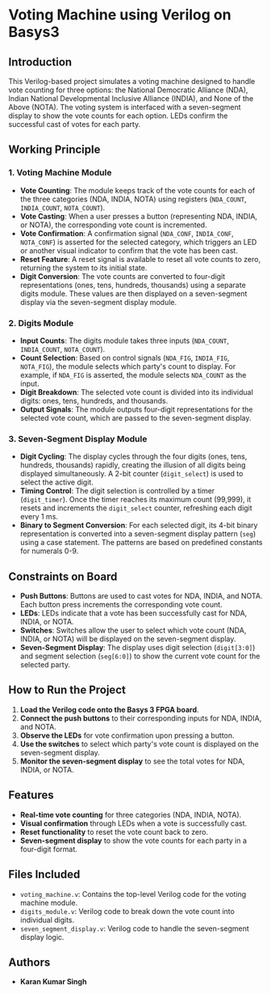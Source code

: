 
# Voting Machine using Verilog on Basys3

## Introduction

This Verilog-based project simulates a voting machine designed to handle vote counting for three options: the National Democratic Alliance (NDA), Indian National Developmental Inclusive Alliance (INDIA), and None of the Above (NOTA). The voting system is interfaced with a seven-segment display to show the vote counts for each option. LEDs confirm the successful cast of votes for each party.

## Working Principle

### 1. Voting Machine Module

- **Vote Counting**: The module keeps track of the vote counts for each of the three categories (NDA, INDIA, NOTA) using registers (`NDA_COUNT`, `INDIA_COUNT`, `NOTA_COUNT`).
- **Vote Casting**: When a user presses a button (representing NDA, INDIA, or NOTA), the corresponding vote count is incremented.
- **Vote Confirmation**: A confirmation signal (`NDA_CONF`, `INDIA_CONF`, `NOTA_CONF`) is asserted for the selected category, which triggers an LED or another visual indicator to confirm that the vote has been cast.
- **Reset Feature**: A reset signal is available to reset all vote counts to zero, returning the system to its initial state.
- **Digit Conversion**: The vote counts are converted to four-digit representations (ones, tens, hundreds, thousands) using a separate digits module. These values are then displayed on a seven-segment display via the seven-segment display module.

### 2. Digits Module

- **Input Counts**: The digits module takes three inputs (`NDA_COUNT`, `INDIA_COUNT`, `NOTA_COUNT`).
- **Count Selection**: Based on control signals (`NDA_FIG`, `INDIA_FIG`, `NOTA_FIG`), the module selects which party's count to display. For example, if `NDA_FIG` is asserted, the module selects `NDA_COUNT` as the input.
- **Digit Breakdown**: The selected vote count is divided into its individual digits: ones, tens, hundreds, and thousands.
- **Output Signals**: The module outputs four-digit representations for the selected vote count, which are passed to the seven-segment display.

### 3. Seven-Segment Display Module

- **Digit Cycling**: The display cycles through the four digits (ones, tens, hundreds, thousands) rapidly, creating the illusion of all digits being displayed simultaneously. A 2-bit counter (`digit_select`) is used to select the active digit.
- **Timing Control**: The digit selection is controlled by a timer (`digit_timer`). Once the timer reaches its maximum count (99,999), it resets and increments the `digit_select` counter, refreshing each digit every 1 ms.
- **Binary to Segment Conversion**: For each selected digit, its 4-bit binary representation is converted into a seven-segment display pattern (`seg`) using a case statement. The patterns are based on predefined constants for numerals 0-9.

## Constraints on Board

- **Push Buttons**: Buttons are used to cast votes for NDA, INDIA, and NOTA. Each button press increments the corresponding vote count.
- **LEDs**: LEDs indicate that a vote has been successfully cast for NDA, INDIA, or NOTA.
- **Switches**: Switches allow the user to select which vote count (NDA, INDIA, or NOTA) will be displayed on the seven-segment display.
- **Seven-Segment Display**: The display uses digit selection (`digit[3:0]`) and segment selection (`seg[6:0]`) to show the current vote count for the selected party.

## How to Run the Project

1. **Load the Verilog code onto the Basys 3 FPGA board**.
2. **Connect the push buttons** to their corresponding inputs for NDA, INDIA, and NOTA.
3. **Observe the LEDs** for vote confirmation upon pressing a button.
4. **Use the switches** to select which party's vote count is displayed on the seven-segment display.
5. **Monitor the seven-segment display** to see the total votes for NDA, INDIA, or NOTA.

## Features

- **Real-time vote counting** for three categories (NDA, INDIA, NOTA).
- **Visual confirmation** through LEDs when a vote is successfully cast.
- **Reset functionality** to reset the vote count back to zero.
- **Seven-segment display** to show the vote counts for each party in a four-digit format.

## Files Included

- `voting_machine.v`: Contains the top-level Verilog code for the voting machine module.
- `digits_module.v`: Verilog code to break down the vote count into individual digits.
- `seven_segment_display.v`: Verilog code to handle the seven-segment display logic.

## Authors

- **Karan Kumar Singh**
